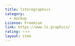 ```yaml
---
title: lstoregraphics
category:
  - mockup
License: Freemium
link: https://www.ls.graphics/
rating: ⭐⭐⭐
layout: item
---
```

